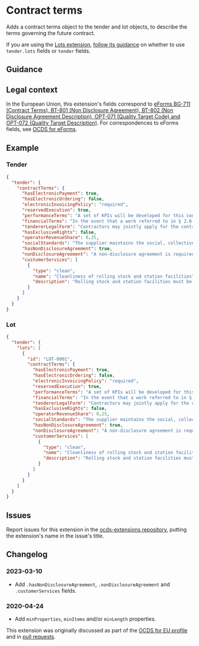 # Contract terms

Adds a contract terms object to the tender and lot objects, to describe the terms governing the future contract.

If you are using the [Lots extension](https://extensions.open-contracting.org/en/extensions/lots/master/), [follow its guidance](https://extensions.open-contracting.org/en/extensions/lots/master/#usage) on whether to use `tender.lots` fields or `tender` fields.

## Guidance

## Legal context

In the European Union, this extension's fields correspond to [eForms BG-711 (Contract Terms), BT-801 (Non Disclosure Agreement), BT-802 (Non Disclosure Agreement Description), OPT-071 (Quality Target Code) and OPT-072 (Quality Target Description)](https://docs.ted.europa.eu/eforms/latest/reference/business-terms/). For correspondences to eForms fields, see [OCDS for eForms](https://standard.open-contracting.org/profiles/eforms/).

## Example

### Tender

```json
{
  "tender": {
    "contractTerms": {
      "hasElectronicPayment": true,
      "hasElectronicOrdering": false,
      "electronicInvoicingPolicy": "required",
      "reservedExecution": true,
      "performanceTerms": "A set of KPIs will be developed for this contract and the successful tenderer will be measured against these for the duration of the contract. Please refer to briefing document for further details.",
      "financialTerms": "In the event that a work referred to in § 2.6 of the Agreement is created as part of the implementation of the Subject Matter of the Agreement, the Contractor shall indicate on the invoice what proportion of the remuneration for implementation.",
      "tendererLegalForm": "Contractors may jointly apply for the contract.",
      "hasExclusiveRights": false,
      "operatorRevenueShare": 0.25,
      "socialStandards": "The supplier maintains the social, collective bargaining and labor law obligations according to Union law, national law or collective agreements. 4 paragraph 4a Regulation 13707/2007.",
      "hasNonDisclosureAgreement": true,
      "nonDisclosureAgreement": "A non-disclosure agreement is required in order to...",
      "customerServices": [
        {
          "type": "clean",
          "name": "Cleanliness of rolling stock and station facilities",
          "description": "Rolling stock and station facilities must be kept at a minimum standard of cleanliness."
        }
      ]
    }
  }
}
```

### Lot

```json
{
  "tender": {
    "lots": [
      {
        "id": "LOT-0001",
        "contractTerms": {
          "hasElectronicPayment": true,
          "hasElectronicOrdering": false,
          "electronicInvoicingPolicy": "required",
          "reservedExecution": true,
          "performanceTerms": "A set of KPIs will be developed for this contract and the successful tenderer will be measured against these for the duration of the contract. Please refer to briefing document for further details.",
          "financialTerms": "In the event that a work referred to in § 2.6 of the Agreement is created as part of the implementation of the Subject Matter of the Agreement, the Contractor shall indicate on the invoice what proportion of the remuneration for implementation.",
          "tendererLegalForm": "Contractors may jointly apply for the contract.",
          "hasExclusiveRights": false,
          "operatorRevenueShare": 0.25,
          "socialStandards": "The supplier maintains the social, collective bargaining and labor law obligations according to Union law, national law or collective agreements. 4 paragraph 4a Regulation 13707/2007.",
          "hasNonDisclosureAgreement": true,
          "nonDisclosureAgreement": "A non-disclosure agreement is required in order to...",
          "customerServices": [
            {
              "type": "clean",
              "name": "Cleanliness of rolling stock and station facilities",
              "description": "Rolling stock and station facilities must be kept at a minimum standard of cleanliness."
            }
          ]
        }
      }
    ]
  }
}
```

## Issues

Report issues for this extension in the [ocds-extensions repository](https://github.com/open-contracting/ocds-extensions/issues), putting the extension's name in the issue's title.

## Changelog

### 2023-03-10

* Add `.hasNonDisclosureAgreement`, `.nonDisclosureAgreement` and `.customerServices` fields.

### 2020-04-24

* Add `minProperties`, `minItems` and/or `minLength` properties.

This extension was originally discussed as part of the [OCDS for EU profile](https://github.com/open-contracting-extensions/european-union/issues) and in [pull requests](https://github.com/open-contracting-extensions/ocds_contractTerms_extension/pulls?q=is%3Apr+is%3Aclosed).
